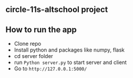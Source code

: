 ## circle-11s-altschool project

## How to run the app
- Clone repo
- Install python and packages like numpy, flask
- cd server folder
- run ```Python server.py``` to start server and client
- Go to ```http://127.0.0.1:5000/``` 
